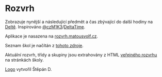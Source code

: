 # Rozvrh

Zobrazuje nynější a následující předmět a čas zbývající do další hodiny na [Deltě](https://www.delta-skola.cz/).
Inspirováno [@czM1K3](https://github.com/czM1K3)/[DeltaTime](https://github.com/czM1K3/DeltaTime).

Aplikace je nasazena na [rozvrh.matousvolf.cz](https://rozvrh.matousvolf.cz/).

Seznam škol je načítán z [tohoto zdroje](https://gitlab.com/vitSkalicky/bakalari-schools-list).

Aktuální rozvrh, třídy a skupiny jsou extrahovány z
HTML [veřejného rozvrhu](https://delta-skola.bakalari.cz/Timetable/Public) na stránkách školy.

[Logo](/public/assets/images/favicon-apple.png) vytvořil Štěpán D.
